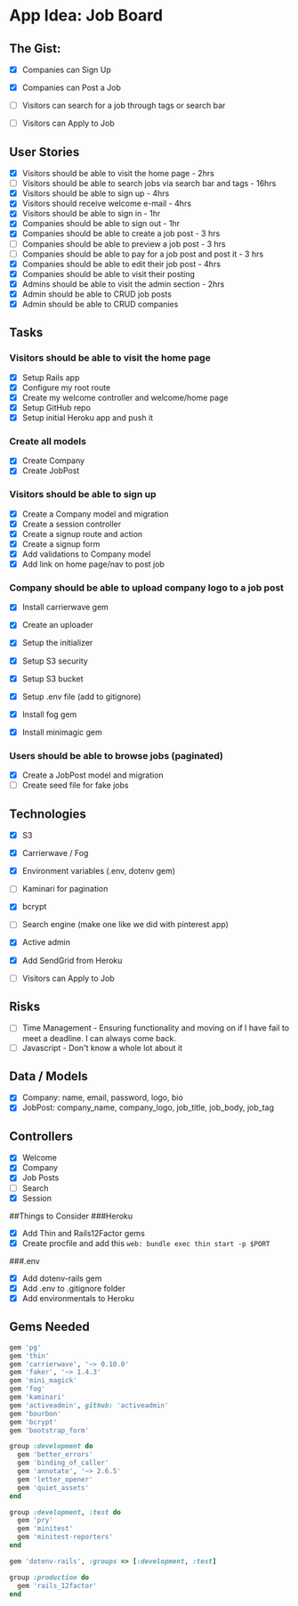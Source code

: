 # App Idea: Job Board

## The Gist:
- [x] Companies can Sign Up
- [x] Companies can Post a Job
- [ ] Visitors can search for a job through tags or search bar
- [ ] Visitors can Apply to Job


## User Stories
- [x] Visitors should be able to visit the home page - 2hrs
- [ ] Visitors should be able to search jobs via search bar and tags - 16hrs
- [x] Visitors should be able to sign up - 4hrs
- [x] Visitors should receive welcome e-mail - 4hrs
- [x] Visitors should be able to sign in - 1hr
- [x] Companies should be able to sign out - 1hr
- [x] Companies should be able to create a job post - 3 hrs
- [ ] Companies should be able to preview a job post - 3 hrs
- [ ] Companies should be able to pay for a job post and post it - 3 hrs
- [x] Companies should be able to edit their job post - 4hrs
- [x] Companies should be able to visit their posting
- [x] Admins should be able to visit the admin section - 2hrs
- [x] Admin should be able to CRUD job posts
- [x] Admin should be able to CRUD companies

## Tasks

### Visitors should be able to visit the home page
- [x] Setup Rails app
- [x] Configure my root route
- [x] Create my welcome controller and welcome/home page
- [x] Setup GitHub repo
- [x] Setup initial Heroku app and push it

### Create all models
- [x] Create Company
- [x] Create JobPost

### Visitors should be able to sign up
- [x] Create a Company model and migration
- [x] Create a session controller
- [x] Create a signup route and action
- [x] Create a signup form
- [x] Add validations to Company model
- [x] Add link on home page/nav to post job

### Company should be able to upload company logo to a job post
- [x] Install carrierwave gem
- [x] Create an uploader
- [x] Setup the initializer
- [x] Setup S3 security
- [x] Setup S3 bucket
- [x] Setup .env file (add to gitignore)
- [x] Install fog gem
- [x] Install minimagic gem


### Users should be able to browse jobs (paginated)
- [x] Create a JobPost model and migration
- [ ] Create seed file for fake jobs

## Technologies
- [x] S3
- [x] Carrierwave / Fog
- [x] Environment variables (.env, dotenv gem)
- [ ] Kaminari for pagination
- [x] bcrypt
- [ ] Search engine (make one like we did with pinterest app)
- [x] Active admin
- [x] Add SendGrid from Heroku
- [ ] Visitors can Apply to Job


## Risks
- [ ] Time Management - Ensuring functionality and moving on if I have fail to meet a deadline. I can always come back.
- [ ] Javascript - Don't know a whole lot about it

## Data / Models
- [x] Company: name, email, password, logo, bio
- [x] JobPost: company_name, company_logo, job_title, job_body, job_tag

## Controllers
- [x] Welcome
- [x] Company
- [x] Job Posts
- [ ] Search
- [x] Session

##Things to Consider
###Heroku
- [x] Add Thin and Rails12Factor gems
- [x] Create procfile and add this `web: bundle exec thin start -p $PORT
`

###.env
- [x] Add dotenv-rails gem
- [x] Add .env to .gitignore folder
- [x] Add environmentals to Heroku

## Gems Needed
```ruby
gem 'pg'
gem 'thin'
gem 'carrierwave', '~> 0.10.0'
gem 'faker', '~> 1.4.3'
gem 'mini_magick'
gem 'fog'
gem 'kaminari'
gem 'activeadmin', github: 'activeadmin'
gem 'bourbon'
gem 'bcrypt'
gem 'bootstrap_form'

group :development do
  gem 'better_errors'
  gem 'binding_of_caller'
  gem 'annotate', '~> 2.6.5'
  gem 'letter_opener'
  gem 'quiet_assets'
end

group :development, :test do
  gem 'pry'
  gem 'minitest'
  gem 'minitest-reporters'
end

gem 'dotenv-rails', :groups => [:development, :test]

group :production do
  gem 'rails_12factor'
end
```
